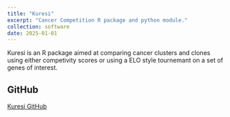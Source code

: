 ```yaml
---
title: "Kuresi"
excerpt: "Cancer Competition R package and python module."
collection: software
date: 2025-01-01
---
```


Kuresi is an R package aimed at comparing cancer clusters and clones using either competivity scores or using a ELO style tournemant on a set of genes of interest. 

## GitHub
[Kuresi GitHub](https://github.com/patrickCNMartin/Kuresi)

